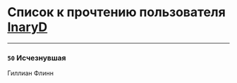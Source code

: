 # Список к прочтению пользователя [InaryD](http://vk.com/id56228374)
---

### `50` Исчезнувшая
Гиллиан Флинн

